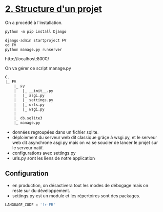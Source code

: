 # [2. Structure d'un projet](https://www.youtube.com/watch?v=rMHSCeA8Bfw)

On a procédé à l'installation.
```powershell
python -m pip install Django
```
```py
django-admin startproject FV
cd FV
python manage.py runserver
```
http://localhost:8000/

On va gérer ce script manage.py
```txt
C.
|_ FV
    |_ FV
    |   |_ __init__.py
    |   |_ asgi.py
    |   |_ settings.py
    |   |_ urls.py
    |   |_ wsgi.py
    |
    |_ db.sqlite3
    |_ manage.py
```
+ données regroupées dans un fichier sqlite.
+ déploiement du serveur web dit classique grâçe à wsgi.py, et le serveur web dit asynchrone asgi.py mais on va se soucier de lancer le projet sur le serveur natif.
+ configurations avec settings.py
+ urls.py sont les liens de notre application

## Configuration

+ en production, on désactivera tout les modes de débogage mais on reste sur du développement.
+ settings.py est un module et les répertoires sont des packages.

```py
LANGUAGE_CODE = 'fr-FR'
```